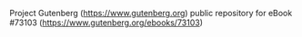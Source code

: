 Project Gutenberg (https://www.gutenberg.org) public repository
for eBook #73103 (https://www.gutenberg.org/ebooks/73103)
